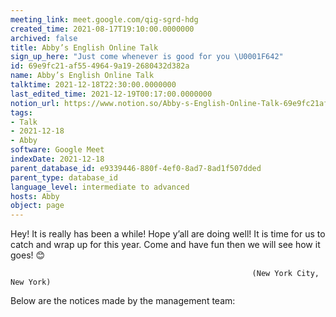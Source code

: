 ```yaml
---
meeting_link: meet.google.com/qig-sgrd-hdg
created_time: 2021-08-17T19:10:00.0000000
archived: false
title: Abby’s English Online Talk
sign_up_here: "Just come whenever is good for you \U0001F642"
id: 69e9fc21-af55-4964-9a19-2680432d382a
name: Abby’s English Online Talk
talktime: 2021-12-18T22:30:00.0000000
last_edited_time: 2021-12-19T00:17:00.0000000
notion_url: https://www.notion.so/Abby-s-English-Online-Talk-69e9fc21af5549649a192680432d382a
tags:
- Talk
- 2021-12-18
- Abby
software: Google Meet
indexDate: 2021-12-18
parent_database_id: e9339446-880f-4ef0-8ad7-8ad1f507dded
parent_type: database_id
language_level: intermediate to advanced
hosts: Abby
object: page
---
```


Hey! It is really has been a while! Hope y’all are doing well! It is time for us to catch and wrap up for this year. Come and have fun then we will see how it goes! 😊



                                                          (New York City, New York)



Below are the notices made by the management team:


